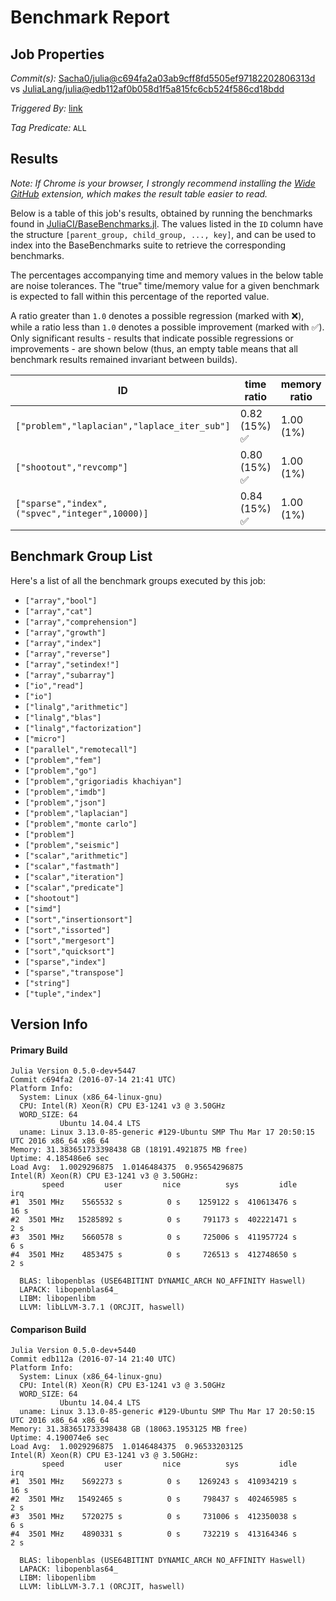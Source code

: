 # Benchmark Report

## Job Properties

*Commit(s):* [Sacha0/julia@c694fa2a03ab9cff8fd5505ef97182202806313d](https://github.com/Sacha0/julia/commit/c694fa2a03ab9cff8fd5505ef97182202806313d) vs [JuliaLang/julia@edb112af0b058d1f5a815fc6cb524f586cd18bdd](https://github.com/JuliaLang/julia/commit/edb112af0b058d1f5a815fc6cb524f586cd18bdd)

*Triggered By:* [link](https://github.com/JuliaLang/julia/pull/17404#issuecomment-232811897)

*Tag Predicate:* `ALL`

## Results

*Note: If Chrome is your browser, I strongly recommend installing the [Wide GitHub](https://chrome.google.com/webstore/detail/wide-github/kaalofacklcidaampbokdplbklpeldpj?hl=en)
extension, which makes the result table easier to read.*

Below is a table of this job's results, obtained by running the benchmarks found in
[JuliaCI/BaseBenchmarks.jl](https://github.com/JuliaCI/BaseBenchmarks.jl). The values
listed in the `ID` column have the structure `[parent_group, child_group, ..., key]`,
and can be used to index into the BaseBenchmarks suite to retrieve the corresponding
benchmarks.

The percentages accompanying time and memory values in the below table are noise tolerances. The "true"
time/memory value for a given benchmark is expected to fall within this percentage of the reported value.

A ratio greater than `1.0` denotes a possible regression (marked with :x:), while a ratio less
than `1.0` denotes a possible improvement (marked with :white_check_mark:). Only significant results - results
that indicate possible regressions or improvements - are shown below (thus, an empty table means that all
benchmark results remained invariant between builds).

| ID | time ratio | memory ratio |
|----|------------|--------------|
| `["problem","laplacian","laplace_iter_sub"]` | 0.82 (15%) :white_check_mark: | 1.00 (1%)  |
| `["shootout","revcomp"]` | 0.80 (15%) :white_check_mark: | 1.00 (1%)  |
| `["sparse","index",("spvec","integer",10000)]` | 0.84 (15%) :white_check_mark: | 1.00 (1%)  |

## Benchmark Group List

Here's a list of all the benchmark groups executed by this job:

- `["array","bool"]`
- `["array","cat"]`
- `["array","comprehension"]`
- `["array","growth"]`
- `["array","index"]`
- `["array","reverse"]`
- `["array","setindex!"]`
- `["array","subarray"]`
- `["io","read"]`
- `["io"]`
- `["linalg","arithmetic"]`
- `["linalg","blas"]`
- `["linalg","factorization"]`
- `["micro"]`
- `["parallel","remotecall"]`
- `["problem","fem"]`
- `["problem","go"]`
- `["problem","grigoriadis khachiyan"]`
- `["problem","imdb"]`
- `["problem","json"]`
- `["problem","laplacian"]`
- `["problem","monte carlo"]`
- `["problem"]`
- `["problem","seismic"]`
- `["scalar","arithmetic"]`
- `["scalar","fastmath"]`
- `["scalar","iteration"]`
- `["scalar","predicate"]`
- `["shootout"]`
- `["simd"]`
- `["sort","insertionsort"]`
- `["sort","issorted"]`
- `["sort","mergesort"]`
- `["sort","quicksort"]`
- `["sparse","index"]`
- `["sparse","transpose"]`
- `["string"]`
- `["tuple","index"]`

## Version Info

#### Primary Build

```
Julia Version 0.5.0-dev+5447
Commit c694fa2 (2016-07-14 21:41 UTC)
Platform Info:
  System: Linux (x86_64-linux-gnu)
  CPU: Intel(R) Xeon(R) CPU E3-1241 v3 @ 3.50GHz
  WORD_SIZE: 64
           Ubuntu 14.04.4 LTS
  uname: Linux 3.13.0-85-generic #129-Ubuntu SMP Thu Mar 17 20:50:15 UTC 2016 x86_64 x86_64
Memory: 31.383651733398438 GB (18191.4921875 MB free)
Uptime: 4.185486e6 sec
Load Avg:  1.0029296875  1.0146484375  0.95654296875
Intel(R) Xeon(R) CPU E3-1241 v3 @ 3.50GHz: 
       speed         user         nice          sys         idle          irq
#1  3501 MHz    5565532 s          0 s    1259122 s  410613476 s         16 s
#2  3501 MHz   15285892 s          0 s     791173 s  402221471 s          2 s
#3  3501 MHz    5660578 s          0 s     725006 s  411957724 s          6 s
#4  3501 MHz    4853475 s          0 s     726513 s  412748650 s          2 s

  BLAS: libopenblas (USE64BITINT DYNAMIC_ARCH NO_AFFINITY Haswell)
  LAPACK: libopenblas64_
  LIBM: libopenlibm
  LLVM: libLLVM-3.7.1 (ORCJIT, haswell)

```

#### Comparison Build

```
Julia Version 0.5.0-dev+5440
Commit edb112a (2016-07-14 21:40 UTC)
Platform Info:
  System: Linux (x86_64-linux-gnu)
  CPU: Intel(R) Xeon(R) CPU E3-1241 v3 @ 3.50GHz
  WORD_SIZE: 64
           Ubuntu 14.04.4 LTS
  uname: Linux 3.13.0-85-generic #129-Ubuntu SMP Thu Mar 17 20:50:15 UTC 2016 x86_64 x86_64
Memory: 31.383651733398438 GB (18063.1953125 MB free)
Uptime: 4.190074e6 sec
Load Avg:  1.0029296875  1.0146484375  0.96533203125
Intel(R) Xeon(R) CPU E3-1241 v3 @ 3.50GHz: 
       speed         user         nice          sys         idle          irq
#1  3501 MHz    5692273 s          0 s    1269243 s  410934219 s         16 s
#2  3501 MHz   15492465 s          0 s     798437 s  402465985 s          2 s
#3  3501 MHz    5720275 s          0 s     731006 s  412350038 s          6 s
#4  3501 MHz    4890331 s          0 s     732219 s  413164346 s          2 s

  BLAS: libopenblas (USE64BITINT DYNAMIC_ARCH NO_AFFINITY Haswell)
  LAPACK: libopenblas64_
  LIBM: libopenlibm
  LLVM: libLLVM-3.7.1 (ORCJIT, haswell)

```
